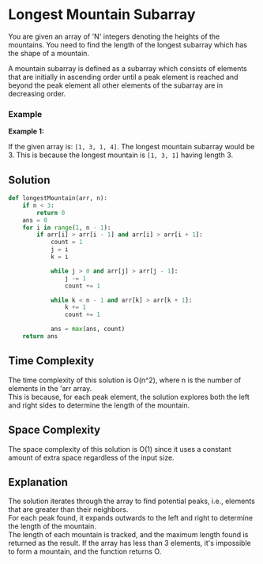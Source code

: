 # Longest Mountain Subarray

You are given an array of 'N' integers denoting the heights of the mountains. You need to find the length of the longest subarray which has the shape of a mountain.

A mountain subarray is defined as a subarray which consists of elements that are initially in ascending order until a peak element is reached and beyond the peak element all other elements of the subarray are in decreasing order.

### Example

**Example 1:**

If the given array is: `[1, 3, 1, 4]`. The longest mountain subarray would be 3. This is because the longest mountain is `[1, 3, 1]` having length 3.

## Solution

```python
def longestMountain(arr, n):
    if n < 3:
        return 0
    ans = 0
    for i in range(1, n - 1):
        if arr[i] > arr[i - 1] and arr[i] > arr[i + 1]:
            count = 1
            j = i
            k = i

            while j > 0 and arr[j] > arr[j - 1]:
                j -= 1
                count += 1

            while k < n - 1 and arr[k] > arr[k + 1]:
                k += 1
                count += 1

            ans = max(ans, count)
    return ans
```
<h2>Time Complexity</h2>
The time complexity of this solution is O(n^2), where n is the number of elements in the 'arr array.<br>
This is because, for each peak element, the solution explores both the left and right sides to determine the length of the mountain.<br>
<h2>Space Complexity</h2>
The space complexity of this solution is O(1) since it uses a constant amount of extra space regardless of the input size.<br>
<h2>Explanation</h2>
The solution iterates through the array to find potential peaks, i.e., elements that are greater than their neighbors.<br>
 For each peak found, it expands outwards to the left and right to determine the length of the mountain. <br>The length of each mountain is tracked, and the maximum length found is returned as the result. If the array has less than 3 elements, it's impossible to form a mountain, and the function returns O.